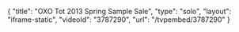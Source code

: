 {
    "title": "OXO Tot 2013 Spring Sample Sale",
    "type": "solo",
    "layout": "iframe-static",
    "videoId": "3787290",
    "url": "\/tvpembed\/3787290"
}